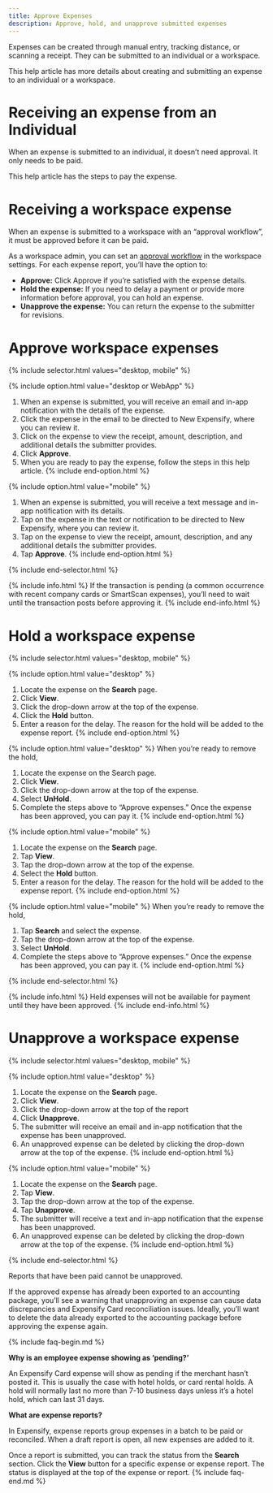 ```yaml
---
title: Approve Expenses
description: Approve, hold, and unapprove submitted expenses
---
```

<div id="new-expensify" markdown="1">

Expenses can be created through manual entry, tracking distance, or scanning a receipt. They can be submitted to an individual or a workspace. 

This help article has more details about creating and submitting an expense to an individual or a workspace. 

# Receiving an expense from an Individual

When an expense is submitted to an individual, it doesn’t need approval. It only needs to be paid. 

This help article has the steps to pay the expense. 

# Receiving a workspace expense

When an expense is submitted to a workspace with an “approval workflow”, it must be approved before it can be paid.

As a workspace admin, you can set an [approval workflow](https://help.expensify.com/articles/new-expensify/workspaces/Add-approvals) in the workspace settings. For each expense report, you’ll have the option to: 

- **Approve:** Click Approve if you’re satisfied with the expense details.
- **Hold the expense:** If you need to delay a payment or provide more information before approval, you can hold an expense.
- **Unapprove the expense:** You can return the expense to the submitter for revisions.

# Approve workspace expenses

{% include selector.html values="desktop, mobile" %}

{% include option.html value="desktop or WebApp" %}
1. When an expense is submitted, you will receive an email and in-app notification with the details of the expense.
2. Click the expense in the email to be directed to New Expensify, where you can review it.
3. Click on the expense to view the receipt, amount, description, and additional details the submitter provides.
4. Click **Approve**.
5. When you are ready to pay the expense, follow the steps in this help article.
{% include end-option.html %}

{% include option.html value="mobile" %}
1. When an expense is submitted, you will receive a text message and in-app notification with its details.
2. Tap on the expense in the text or notification to be directed to New Expensify, where you can review it.
3. Tap on the expense to view the receipt, amount, description, and any additional details the submitter provides.
4. Tap **Approve**.
{% include end-option.html %}

{% include end-selector.html %}

{% include info.html %}
If the transaction is pending (a common occurrence with recent company cards or SmartScan expenses), you’ll need to wait until the transaction posts before approving it. 
{% include end-info.html %}


# Hold a workspace expense

{% include selector.html values="desktop, mobile" %}

{% include option.html value="desktop" %}
1. Locate the expense on the **Search** page.
2. Click **View**.
3. Click the drop-down arrow at the top of the expense.
4. Click the **Hold** button.
5. Enter a reason for the delay. The reason for the hold will be added to the expense report.
{% include end-option.html %}

{% include option.html value="desktop" %}
When you’re ready to remove the hold,

1. Locate the expense on the Search page.
2. Click **View**.
3. Click the drop-down arrow at the top of the expense.
4. Select **UnHold**.
5. Complete the steps above to “Approve expenses.” Once the expense has been approved, you can pay it.
{% include end-option.html %}

{% include option.html value="mobile" %}
1. Locate the expense on the **Search** page.
2. Tap **View**.
3. Tap the drop-down arrow at the top of the expense.
4. Select the **Hold** button.
5. Enter a reason for the delay. The reason for the hold will be added to the expense report.
{% include end-option.html %}

{% include option.html value="mobile" %}
When you’re ready to remove the hold, 

1. Tap **Search** and select the expense.
2. Tap the drop-down arrow at the top of the expense.
3. Select **UnHold**.
4. Complete the steps above to “Approve expenses.” Once the expense has been approved, you can pay it. 
{% include end-option.html %}

{% include end-selector.html %}

{% include info.html %}
Held expenses will not be available for payment until they have been approved.
{% include end-info.html %}

# Unapprove a workspace expense

{% include selector.html values="desktop, mobile" %}

{% include option.html value="desktop" %}
1. Locate the expense on the **Search** page.
2. Click **View**.
3. Click the drop-down arrow at the top of the report
4. Click **Unapprove**.
5. The submitter will receive an email and in-app notification that the expense has been unapproved.
6. An unapproved expense can be deleted by clicking the drop-down arrow at the top of the expense. 
{% include end-option.html %}

{% include option.html value="mobile" %}
1. Locate the expense on the **Search** page.
2. Tap **View**.
3. Tap the drop-down arrow at the top of the expense.
4. Tap **Unapprove**.
5. The submitter will receive a text and in-app notification that the expense has been unapproved.
6. An unapproved expense can be deleted by clicking the drop-down arrow at the top of the expense.
{% include end-option.html %}

{% include end-selector.html %}

Reports that have been paid cannot be unapproved. 

If the approved expense has already been exported to an accounting package, you’ll see a warning that unapproving an expense can cause data discrepancies and Expensify Card reconciliation issues. Ideally, you’ll want to delete the data already exported to the accounting package before approving the expense again.

{% include faq-begin.md %}

**Why is an employee expense showing as ‘pending?’**

An Expensify Card expense will show as pending if the merchant hasn’t posted it. This is usually the case with hotel holds, or card rental holds. A hold will normally last no more than 7-10 business days unless it’s a hotel hold, which can last 31 days. 

**What are expense reports?**

In Expensify, expense reports group expenses in a batch to be paid or reconciled. When a draft report is open, all new expenses are added to it. 

Once a report is submitted, you can track the status from the **Search** section. Click the **View** button for a specific expense or expense report. The status is displayed at the top of the expense or report.
{% include faq-end.md %}

</div>
